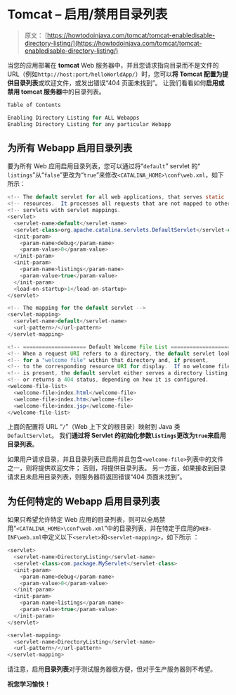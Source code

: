 # Tomcat – 启用/禁用目录列表

> 原文： [https://howtodoinjava.com/tomcat/tomcat-enabledisable-directory-listing/](https://howtodoinjava.com/tomcat/tomcat-enabledisable-directory-listing/)

当您的应用部署在 **tomcat** Web 服务器中，并且您请求指向目录而不是文件的 URL（例如`http://host:port/helloWorldApp/`）时，您可以**将 Tomcat 配置为提供目录列表**或欢迎文件，或发出错误“404 页面未找到”。 让我们看看如何**启用或禁用 tomcat 服务器**中的目录列表。

```java
Table of Contents

Enabling Directory Listing for ALL Webapps
Enabling Directory Listing for any particular Webapp
```

## 为所有 Webapp 启用目录列表

要为所有 Web 应用启用目录列表，您可以通过将“`default`” servlet 的“ `listings`”从“`false`”更改为“`true`”来修改`<CATALINA_HOME>\conf\web.xml`，如下所示：

```java
<!-- The default servlet for all web applications, that serves static     -->
<!-- resources.  It processes all requests that are not mapped to other   -->
<!-- servlets with servlet mappings.                                      -->
<servlet>
  <servlet-name>default</servlet-name>
  <servlet-class>org.apache.catalina.servlets.DefaultServlet</servlet-class>
  <init-param>
    <param-name>debug</param-name>
    <param-value>0</param-value>
  </init-param>
  <init-param>
    <param-name>listings</param-name>
    <param-value>true</param-value>
  </init-param>
  <load-on-startup>1</load-on-startup>
</servlet>

<!-- The mapping for the default servlet -->
<servlet-mapping>
  <servlet-name>default</servlet-name>
  <url-pattern>/</url-pattern>
</servlet-mapping>

<!-- ==================== Default Welcome File List ===================== -->
<!-- When a request URI refers to a directory, the default servlet looks  -->
<!-- for a "welcome file" within that directory and, if present,          -->
<!-- to the corresponding resource URI for display.  If no welcome file   -->
<!-- is present, the default servlet either serves a directory listing,   -->
<!-- or returns a 404 status, depending on how it is configured.          -->
<welcome-file-list>
  <welcome-file>index.html</welcome-file>
  <welcome-file>index.htm</welcome-file>
  <welcome-file>index.jsp</welcome-file>
</welcome-file-list>
```

上面的配置将 URL “`/`”（Web 上下文的根目录）映射到 Java 类`DefaultServlet`。 我们**通过将 Servlet 的初始化参数`listings`更改为`true`来启用目录列表**。

如果用户请求目录，并且目录列表已启用并且包含`<welcome-file>`列表中的文件之一，则将提供欢迎文件； 否则，将提供目录列表。 另一方面，如果接收到目录请求且未启用目录列表，则服务器将返回错误“404 页面未找到”。

## 为任何特定的 Webapp 启用目录列表

如果只希望允许特定 Web 应用的目录列表，则可以全局禁用“`<CATALINA_HOME>\conf\web.xml`”中的目录列表，并在特定于应用的`WEB-INF\web.xml`中定义以下`<servlet>`和`<servlet-mapping>`，如下所示 ：

```java
<servlet>
  <servlet-name>DirectoryListing</servlet-name>
  <servlet-class>com.package.MyServlet</servlet-class>
  <init-param>
    <param-name>debug</param-name>
    <param-value>0</param-value>
  </init-param>
  <init-param>
    <param-name>listings</param-name>
    <param-value>true</param-value>
  </init-param>
</servlet>

<servlet-mapping>
  <servlet-name>DirectoryListing</servlet-name>
  <url-pattern>/</url-pattern>
</servlet-mapping>
```

请注意，启用**目录列表**对于测试服务器很方便，但对于生产服务器则不希望。

**祝您学习愉快！**